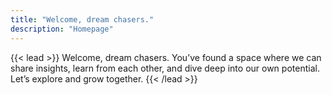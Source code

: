 ```yaml
---
title: "Welcome, dream chasers."
description: "Homepage"
---
```


{{< lead >}} Welcome, dream chasers. You’ve found a space where we can share insights, learn from each other, and dive deep into our own potential. Let’s explore and grow together. {{< /lead >}}